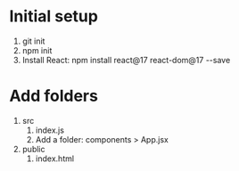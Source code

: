 # Initial setup
1. git init
2. npm init
3. Install React: npm install react@17 react-dom@17 --save

# Add folders
1. src
    1. index.js
    2. Add a folder: components > App.jsx
2. public
    1. index.html
